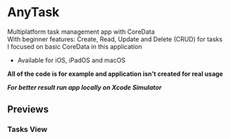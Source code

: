 # AnyTask
Multiplatform task management app with CoreData\
With beginner features: Create, Read, Update and Delete (CRUD) for tasks\
I focused on basic CoreData in this application
- Available for iOS, iPadOS and macOS

**All of the code is for example and application isn't created for real usage**

***For better result run app locally on Xcode Simulator***

## Previews

### Tasks View

